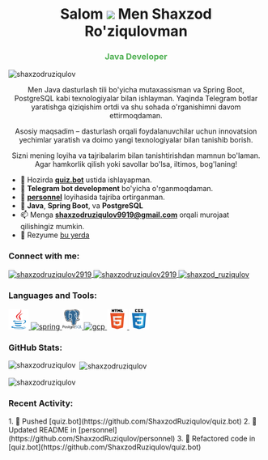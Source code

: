 <h1 align="center">
Salom  
<img src="https://media.giphy.com/media/hvRJCLFzcasrR4ia7z/giphy.gif" width="30px">
   Men Shaxzod Ro'ziqulovman
</h1>
<h3 align="center">
  <strong style="color: #4CAF50;">Java Developer</strong>
</h3>

<p align="left"> <img src="https://komarev.com/ghpvc/?username=shaxzodruziqulov&label=Profile%20views&color=0e75b6&style=flat" alt="shaxzodruziqulov" /> </p>


<p align="center">
  Men Java dasturlash tili bo'yicha mutaxassisman va Spring Boot, PostgreSQL kabi texnologiyalar bilan ishlayman. Yaqinda Telegram botlar yaratishga qiziqishim ortdi va shu sohada o'rganishimni davom ettirmoqdaman. 
</p>

<p align="center">
  Asosiy maqsadim – dasturlash orqali foydalanuvchilar uchun innovatsion yechimlar yaratish va doimo yangi texnologiyalar bilan tanishib borish. 
</p>

<p align="center">
  Sizni mening loyiha va tajribalarim bilan tanishtirishdan mamnun bo'laman. Agar hamkorlik qilish yoki savollar bo'lsa, iltimos, bog'laning!
</p>


- 🔭 Hozirda **[quiz.bot](https://github.com/ShaxzodRuziqulov/quiz.bot)** ustida ishlayapman.
- 🌱 **Telegram bot development** bo'yicha o'rganmoqdaman.
- 👯 **[personnel](https://github.com/ShaxzodRuziqulov/personnel)** loyihasida tajriba ortirganman.
- 💬 **Java**, **Spring Boot**, va **PostgreSQL** 
- 📫 Menga **shaxzodruziqulov9919@gmail.com** orqali murojaat qilishingiz mumkin.
- 📄 Rezyume [bu yerda](https://drive.google.com/file/d/1eKunGh1guC_JCSivnI256T8pmpxyiyD7/view?usp=drive_link) 

<h3 align="left">Connect with me:</h3>
<p align="left">
  <a href="https://linkedin.com/in/shaxzodruziqulov2919" target="blank">
    <img align="center" src="https://raw.githubusercontent.com/rahuldkjain/github-profile-readme-generator/master/src/images/icons/Social/linked-in-alt.svg" alt="shaxzodruziqulov2919" height="30" width="40" />
  </a>
  <a href="https://fb.com/shaxzodruziqulov2919" target="blank">
    <img align="center" src="https://raw.githubusercontent.com/rahuldkjain/github-profile-readme-generator/master/src/images/icons/Social/facebook.svg" alt="shaxzodruziqulov2919" height="30" width="40" />
  </a>
  <a href="https://instagram.com/shaxzod_ruziqulov" target="blank">
    <img align="center" src="https://raw.githubusercontent.com/rahuldkjain/github-profile-readme-generator/master/src/images/icons/Social/instagram.svg" alt="shaxzod_ruziqulov" height="30" width="40" />
  </a>
</p>

<h3 align="left">Languages and Tools:</h3>
<p align="left">
  <a href="https://www.java.com" target="_blank" rel="noreferrer">
    <img src="https://raw.githubusercontent.com/devicons/devicon/master/icons/java/java-original.svg" alt="java" width="40" height="40" />
  </a>
  <a href="https://spring.io/" target="_blank" rel="noreferrer">
    <img src="https://www.vectorlogo.zone/logos/springio/springio-icon.svg" alt="spring" width="40" height="40" />
  </a>
  <a href="https://www.postgresql.org" target="_blank" rel="noreferrer">
    <img src="https://raw.githubusercontent.com/devicons/devicon/master/icons/postgresql/postgresql-original-wordmark.svg" alt="postgresql" width="40" height="40" />
  </a>
  <a href="https://cloud.google.com" target="_blank" rel="noreferrer">
    <img src="https://www.vectorlogo.zone/logos/google_cloud/google_cloud-icon.svg" alt="gcp" width="40" height="40" />
  </a>
  <a href="https://www.w3.org/html/" target="_blank" rel="noreferrer">
    <img src="https://raw.githubusercontent.com/devicons/devicon/master/icons/html5/html5-original-wordmark.svg" alt="html5" width="40" height="40" />
  </a>
  <a href="https://www.w3schools.com/css/" target="_blank" rel="noreferrer">
    <img src="https://raw.githubusercontent.com/devicons/devicon/master/icons/css3/css3-original-wordmark.svg" alt="css3" width="40" height="40" />
  </a>
</p>

<h3 align="left">GitHub Stats:</h3>
<p>
  <img align="left" src="https://github-readme-stats.vercel.app/api/top-langs?username=shaxzodruziqulov&show_icons=true&locale=en&layout=compact&theme=tokyonight" alt="shaxzodruziqulov" />
</p>
<p>&nbsp;
  <img align="center" src="https://github-readme-stats.vercel.app/api?username=shaxzodruziqulov&show_icons=true&locale=en&theme=tokyonight" alt="shaxzodruziqulov" />
</p>
<p>
  <img align="center" src="https://github-readme-streak-stats.herokuapp.com/?user=shaxzodruziqulov&theme=tokyonight" alt="shaxzodruziqulov" />
</p>

<h3 align="left">Recent Activity:</h3>
<!--START_SECTION:activity-->
1. 🚀 Pushed [quiz.bot](https://github.com/ShaxzodRuziqulov/quiz.bot)
2. 📝 Updated README in [personnel](https://github.com/ShaxzodRuziqulov/personnel)
3. 🔧 Refactored code in [quiz.bot](https://github.com/ShaxzodRuziqulov/quiz.bot)
<!--END_SECTION:activity-->

